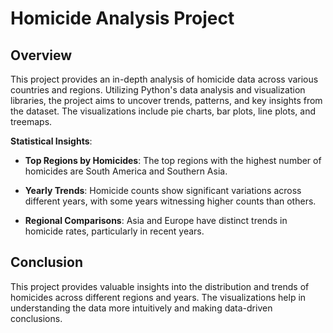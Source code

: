

# Homicide Analysis Project

## Overview

This project provides an in-depth analysis of homicide data across various countries and regions. Utilizing Python's data analysis and visualization libraries, the project aims to uncover trends, patterns, and key insights from the dataset. The visualizations include pie charts, bar plots, line plots, and treemaps.

 **Statistical Insights**:
 
  - **Top Regions by Homicides**:
         The top regions with the highest number of homicides are South America and Southern Asia.
        
  - **Yearly Trends**:
         Homicide counts show significant variations across different years, with some years witnessing higher counts than others.
        
  - **Regional Comparisons**:
         Asia and Europe have distinct trends in homicide rates, particularly in recent years.


## Conclusion

This project provides valuable insights into the distribution and trends of homicides across different regions and years. The visualizations help in understanding the data more intuitively and making data-driven conclusions.
